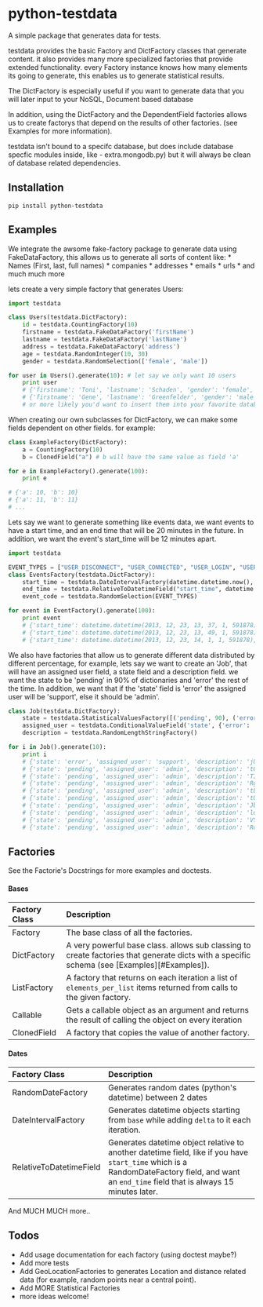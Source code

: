 python-testdata
===============

A simple package that generates data for tests.

testdata provides the basic Factory and DictFactory classes that generate content.
it also provides many more specialized factories that provide extended functionality.
every Factory instance knows how many elements its going to generate, this enables us to generate statistical results.

The DictFactory is especially useful if you want to generate data that you will later input to your NoSQL, Document based
database

In addition, using the DictFactory and the DependentField factories allows us to create factorys that depend on the results
of other factories. (see Examples for more information).

testdata isn't bound to a specifc database, but does include database specfic modules inside, like - extra.mongodb.py)
but it will always be clean of database related dependencies.

## Installation

    pip install python-testdata

## Examples
We integrate the awsome fake-factory package to generate data using FakeDataFactory,
this allows us to generate all sorts of content like:
    * Names (First, last, full names)
    * companies
    * addresses
    * emails
    * urls
    * and much much more

lets create a very simple factory that generates Users:

```python
import testdata

class Users(testdata.DictFactory):
    id = testdata.CountingFactory(10)
    firstname = testdata.FakeDataFactory('firstName')
    lastname = testdata.FakeDataFactory('lastName')
    address = testdata.FakeDataFactory('address')
    age = testdata.RandomInteger(10, 30) 
    gender = testdata.RandomSelection(['female', 'male'])

for user in Users().generate(10): # let say we only want 10 users
    print user
    # {'firstname': 'Toni', 'lastname': 'Schaden', 'gender': 'female', 'age': 18, 'address': '0641 Homenick Hills\nSouth Branson, RI 70388', 'id': 10}
    # {'firstname': 'Gene', 'lastname': 'Greenfelder', 'gender': 'male', 'age': 17, 'address': '292 Loy Lights Suite 328\nFritzfort, IN 73914', 'id': 11}
    # or more likely you'd want to insert them into your favorite database (MongoDB, ElasticSearch, ..)
```

When creating our own subclasses for DictFactory, we can make some fields dependent on other fields.
for example:

```python
class ExampleFactory(DictFactory):
    a = CountingFactory(10)
    b = ClonedField("a") # b will have the same value as field 'a'

for e in ExampleFactory().generate(100):
    print e

# {'a': 10, 'b': 10}
# {'a': 11, 'b': 11}
# ...
```

Lets say we want to generate something like events data, we want events to have 
a start time, and an end time that will be 20 minutes in the future.
In addition, we want the event's start_time will be 12 minutes apart.

```python
import testdata

EVENT_TYPES = ["USER_DISCONNECT", "USER_CONNECTED", "USER_LOGIN", "USER_LOGOUT"]
class EventsFactory(testdata.DictFactory):
    start_time = testdata.DateIntervalFactory(datetime.datetime.now(), datetime.timedelta(minutes=12))
    end_time = testdata.RelativeToDatetimeField("start_time", datetime.timedelta(minutes=20))
    event_code = testdata.RandomSelection(EVENT_TYPES)

for event in EventFactory().generate(100):
    print event
    # {'start_time': datetime.datetime(2013, 12, 23, 13, 37, 1, 591878), 'end_time': datetime.datetime(2013, 12, 23, 13, 57, 1, 591878), 'event_code': 'USER_CONNECTED'}
    # {'start_time': datetime.datetime(2013, 12, 23, 13, 49, 1, 591878), 'end_time': datetime.datetime(2013, 12, 23, 14, 9, 1, 591878), 'event_code': 'USER_LOGIN'}
    # {'start_time': datetime.datetime(2013, 12, 23, 14, 1, 1, 591878), 'end_time': datetime.datetime(2013, 12, 23, 14, 21, 1, 591878), 'event_code': 'USER_DISCONNECT'}
```

We also have factories that allow us to generate different data distributed by different percentage, for example,
lets say we want to create an 'Job', that will have an assigned user field, a state field and a description field.
we want the state to be 'pending' in 90% of dictionaries and 'error' the rest of the time. In addition, we want that if the 'state' field is 
'error' the assigned user will be 'support', else it should be 'admin'.

```python
class Job(testdata.DictFactory):
    state = testdata.StatisticalValuesFactory([('pending', 90), ('error', 10)])
    assigned_user = testdata.ConditionalValueField('state', {'error': 'support'}, 'admin')
    description = testdata.RandomLengthStringFactory()

for i in Job().generate(10):
    print i
    # {'state': 'error', 'assigned_user': 'support', 'description': 'jUlyFByPxPdFlBPBfPaGaTPPuajFSHXKkyewzrQ'}
    # {'state': 'pending', 'assigned_user': 'admin', 'description': 'tOzkgmBBnxQZhSYEjVduyXGdLrtqeTZqRxmHNXbaJBfpdNxuLKWyTDxkCZgiZTLHeiKEswvIyDzAnuuOLtXmVWhjvazaOYuu'}
    # {'state': 'pending', 'assigned_user': 'admin', 'description': 'TIDVuvZRUBLLTtG'}
    # {'state': 'pending', 'assigned_user': 'admin', 'description': 'RgcSaFzmMrhwCAZjLofikmXJhtqkVOTsWHnqTXjgrxgzTKH'}
    # {'state': 'pending', 'assigned_user': 'admin', 'description': 'tLkSEkCbYDvlcDBDWUBGMmidEdOxeiLDBADDKnqGqWLnxUBqzOXFXnBxkiGTymuGNbUnmxyawzLGsiummCiwxNSw'}
    # {'state': 'pending', 'assigned_user': 'admin', 'description': 'tUyYLofuZpceaWYKkiRvksQLqFHGOiwACuPIvRxMIuftJPsObSqCBcrQnOkOhqAukfMwrY'}
    # {'state': 'pending', 'assigned_user': 'admin', 'description': 'JbFrUxrERMObfwhEtCQGcxEbimvoTFwJriSfRFLFkBpyemqEfqUCGKmVlgSlVoZrrnetEnLCgbfobFbTMQOZ'}
    # {'state': 'pending', 'assigned_user': 'admin', 'description': 'lqatAwdcQuMMOPiYdVMRyyQgEIzOlcoozijjdCfXsVoZnnTtQjPSGBFZQGSkPblJrTIYLAotiZoyYRFrlncevwuNcqfOmeXeCPD'}
    # {'state': 'pending', 'assigned_user': 'admin', 'description': 'VYxnhydWtIUFiOEPszVQHuxYBIUGDyAefZiPIgkWHCMmophiueXbixXtdwKQkuvWImuErMOOOcwevQHGApXkolhjAq'}
    # {'state': 'pending', 'assigned_user': 'admin', 'description': 'RcawgTkQggchdHppSyQxnbDdNxqkGqbQWnQMSlorqnAQLdAqyWnKtGpXaZuVdxcGQBImzVPQsYAbIFUIpqvDzwTDdRpleBrc'}
```

## Factories
See the Factorie's Docstrings for more examples and doctests.

#### Bases
|Factory Class| Description|
|:-------|:-----------|
| Factory | The base class of all the factories.|
| DictFactory | A very powerful base class. allows sub classing to create factories that generate dicts with a specific schema (see [Examples][#Examples]). |
| ListFactory | A factory that returns on each iteration a list of `elements_per_list` items returned from calls to the given factory. |
| Callable | Gets a callable object as an argument and returns the result of calling the object on every iteration |
| ClonedField | A factory that copies the value of another factory. |
#### Dates
|Factory Class| Description|
|:-------|:-----------|
| RandomDateFactory | Generates random dates (python's datetime) between 2 dates|
| DateIntervalFactory | Generates datetime objects starting from `base` while adding  `delta` to it each iteration.
| RelativeToDatetimeField | Generates datetime object relative to another datetime field, like if you have `start_time` which is a RandomDateFactory field, and want an `end_time` field that is always 15 minutes later.| 

And MUCH MUCH more.. 

## Todos
* Add usage documentation for each factory (using doctest maybe?)
* Add more tests
* Add GeoLocationFactories to generates Location and distance related data (for example, random points near a central point).
* Add MORE Statistical Factories
* more ideas welcome!
